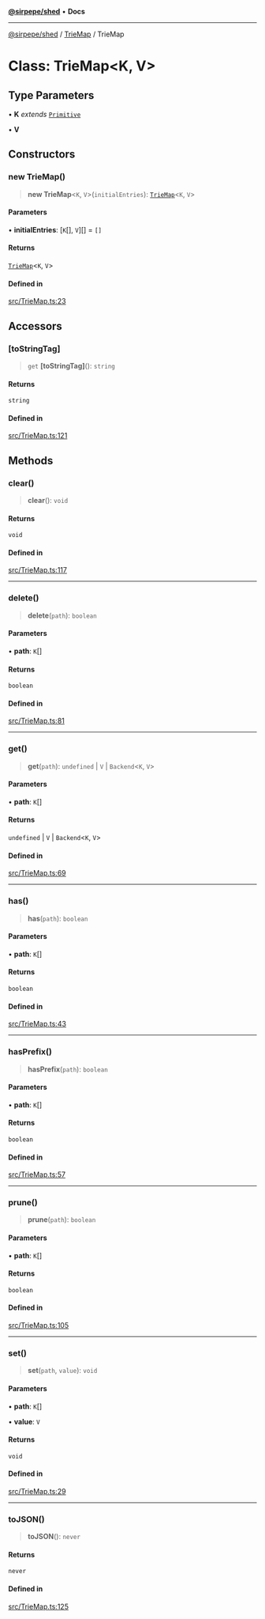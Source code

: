 [**@sirpepe/shed**](../../README.md) • **Docs**

***

[@sirpepe/shed](../../README.md) / [TrieMap](../README.md) / TrieMap

# Class: TrieMap\<K, V\>

## Type Parameters

• **K** *extends* [`Primitive`](../../types/type-aliases/Primitive.md)

• **V**

## Constructors

### new TrieMap()

> **new TrieMap**\<`K`, `V`\>(`initialEntries`): [`TrieMap`](TrieMap.md)\<`K`, `V`\>

#### Parameters

• **initialEntries**: [`K`[], `V`][] = `[]`

#### Returns

[`TrieMap`](TrieMap.md)\<`K`, `V`\>

#### Defined in

[src/TrieMap.ts:23](https://github.com/SirPepe/shed/blob/36009fde0fee9ee53321ca81309876bbb49851e3/src/TrieMap.ts#L23)

## Accessors

### \[toStringTag\]

> `get` **\[toStringTag\]**(): `string`

#### Returns

`string`

#### Defined in

[src/TrieMap.ts:121](https://github.com/SirPepe/shed/blob/36009fde0fee9ee53321ca81309876bbb49851e3/src/TrieMap.ts#L121)

## Methods

### clear()

> **clear**(): `void`

#### Returns

`void`

#### Defined in

[src/TrieMap.ts:117](https://github.com/SirPepe/shed/blob/36009fde0fee9ee53321ca81309876bbb49851e3/src/TrieMap.ts#L117)

***

### delete()

> **delete**(`path`): `boolean`

#### Parameters

• **path**: `K`[]

#### Returns

`boolean`

#### Defined in

[src/TrieMap.ts:81](https://github.com/SirPepe/shed/blob/36009fde0fee9ee53321ca81309876bbb49851e3/src/TrieMap.ts#L81)

***

### get()

> **get**(`path`): `undefined` \| `V` \| `Backend`\<`K`, `V`\>

#### Parameters

• **path**: `K`[]

#### Returns

`undefined` \| `V` \| `Backend`\<`K`, `V`\>

#### Defined in

[src/TrieMap.ts:69](https://github.com/SirPepe/shed/blob/36009fde0fee9ee53321ca81309876bbb49851e3/src/TrieMap.ts#L69)

***

### has()

> **has**(`path`): `boolean`

#### Parameters

• **path**: `K`[]

#### Returns

`boolean`

#### Defined in

[src/TrieMap.ts:43](https://github.com/SirPepe/shed/blob/36009fde0fee9ee53321ca81309876bbb49851e3/src/TrieMap.ts#L43)

***

### hasPrefix()

> **hasPrefix**(`path`): `boolean`

#### Parameters

• **path**: `K`[]

#### Returns

`boolean`

#### Defined in

[src/TrieMap.ts:57](https://github.com/SirPepe/shed/blob/36009fde0fee9ee53321ca81309876bbb49851e3/src/TrieMap.ts#L57)

***

### prune()

> **prune**(`path`): `boolean`

#### Parameters

• **path**: `K`[]

#### Returns

`boolean`

#### Defined in

[src/TrieMap.ts:105](https://github.com/SirPepe/shed/blob/36009fde0fee9ee53321ca81309876bbb49851e3/src/TrieMap.ts#L105)

***

### set()

> **set**(`path`, `value`): `void`

#### Parameters

• **path**: `K`[]

• **value**: `V`

#### Returns

`void`

#### Defined in

[src/TrieMap.ts:29](https://github.com/SirPepe/shed/blob/36009fde0fee9ee53321ca81309876bbb49851e3/src/TrieMap.ts#L29)

***

### toJSON()

> **toJSON**(): `never`

#### Returns

`never`

#### Defined in

[src/TrieMap.ts:125](https://github.com/SirPepe/shed/blob/36009fde0fee9ee53321ca81309876bbb49851e3/src/TrieMap.ts#L125)
